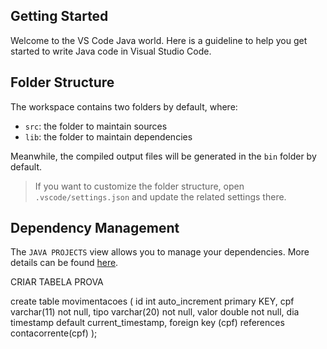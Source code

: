 ## Getting Started

Welcome to the VS Code Java world. Here is a guideline to help you get started to write Java code in Visual Studio Code.

## Folder Structure

The workspace contains two folders by default, where:

- `src`: the folder to maintain sources
- `lib`: the folder to maintain dependencies

Meanwhile, the compiled output files will be generated in the `bin` folder by default.

> If you want to customize the folder structure, open `.vscode/settings.json` and update the related settings there.

## Dependency Management

The `JAVA PROJECTS` view allows you to manage your dependencies. More details can be found [here](https://github.com/microsoft/vscode-java-dependency#manage-dependencies).


CRIAR TABELA PROVA 

create table movimentacoes (
	id int auto_increment primary KEY,
    cpf varchar(11) not null,
    tipo varchar(20) not null,
    valor double not null,
    dia timestamp default current_timestamp,
    foreign key (cpf) references contacorrente(cpf)
);